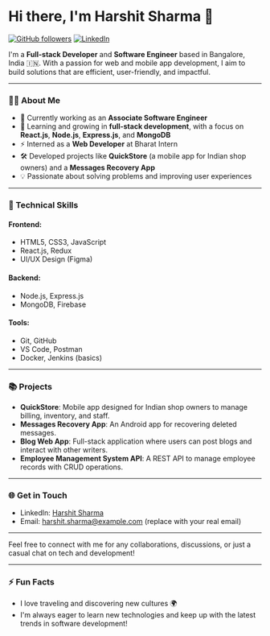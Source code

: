 # Hi there, I'm Harshit Sharma 👋

[![GitHub followers](https://img.shields.io/github/followers/HarshitSharma.svg?style=social&label=Follow)](https://github.com/HarshitSharma) 
[![LinkedIn](https://img.shields.io/badge/LinkedIn-blue.svg?logo=linkedin&logoColor=white)](https://www.linkedin.com/in/harshit-sharma/)

I'm a **Full-stack Developer** and **Software Engineer** based in Bangalore, India 🇮🇳. With a passion for web and mobile app development, I aim to build solutions that are efficient, user-friendly, and impactful.

---

### 👨‍💻 About Me

- 🔭 Currently working as an **Associate Software Engineer**
- 🌱 Learning and growing in **full-stack development**, with a focus on **React.js**, **Node.js**, **Express.js**, and **MongoDB**
- ⚡ Interned as a **Web Developer** at Bharat Intern
- 🛠 Developed projects like **QuickStore** (a mobile app for Indian shop owners) and a **Messages Recovery App**
- 💡 Passionate about solving problems and improving user experiences

---

### 🚀 Technical Skills

#### Frontend:
- HTML5, CSS3, JavaScript
- React.js, Redux
- UI/UX Design (Figma)
  
#### Backend:
- Node.js, Express.js
- MongoDB, Firebase

#### Tools:
- Git, GitHub
- VS Code, Postman
- Docker, Jenkins (basics)

---

### 📚 Projects
- **QuickStore**: Mobile app designed for Indian shop owners to manage billing, inventory, and staff.
- **Messages Recovery App**: An Android app for recovering deleted messages.
- **Blog Web App**: Full-stack application where users can post blogs and interact with other writers.
- **Employee Management System API**: A REST API to manage employee records with CRUD operations.

---

### 🌐 Get in Touch
- LinkedIn: [Harshit Sharma](https://www.linkedin.com/in/harshit-sharma/)
- Email: harshit.sharma@example.com (replace with your real email)

---

Feel free to connect with me for any collaborations, discussions, or just a casual chat on tech and development!

---

### ⚡ Fun Facts
- I love traveling and discovering new cultures 🌍
- I'm always eager to learn new technologies and keep up with the latest trends in software development!
